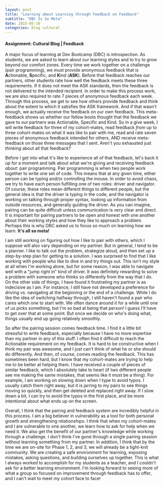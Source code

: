 ```yaml
---
layout: post
title: "Learning about Learning through Feedback on Feedback"
subtitle: "DBC Is So Meta"
date: 2015-05-10
categories: blog cultural
---
```


<h4>Assignment: Cultural Blog | Feedback</h4>

A major focus of learning at Dev Bootcamp (DBC) is introspection. As students, we are asked to learn about our learning styles and to try to grow beyond our comfort zones. Every time we work together on a challenge (pair programming), we must provide anonymous feedback that is <b>A</b>ctionable, <b>S</b>pecific, and <b>K</b>ind (<b>ASK</b>). Before that feedback reaches our partners, other students rate how well the feedback meets these three requirements. If it does not meet the ASK standards, then the feedback is not delivered to the intended recipient. In order to make this process work, we are also required to rate 7 pieces of anonymous feedback each week. Through this process, we get to see how others provide feedback and think about the extent to which it satisfies the ASK framework. And if that wasn't enough, we actually receive the feedback on our own feedback. This meta-feedback shows us whether our fellow boots thought that the feedback we gave to our partners was Actionable, Specific and Kind. So in a give week, I will write feedback for three of my cohort-mates, read feedback <i>from</i> up to three cohort-mates on what it was like to pair with me, read and rate seven pieces of anonymous feedback intended for others, AND receive meta-feedback on those three messages that I sent. Aren't you exhausted just <i>thinking</i> about all that feedback?

Before I get into what it's like to experience all of that feedback, let's back it up for a moment and talk about what we're giving and receiving feedback <i>about</i>: pair programming. Pair programming is when two people work together to write one set of code. This means that at any given time, either person can be typing and/or controlling the mouse. In order to avoid chaos, we try to have each person fulfilling one of two roles: driver and navigator. Of course, these roles mean different things to different people, but the general idea is that the driver is typing in the code, and the navigator is working on talking through proper syntax, looking up information from outside resources, and generally guiding the driver. As you can imagine, pairing can be quite difficult unless communication is very clear and direct. It is important for pairing partners to be open and honest with one another about their working styles and how they like to approach a problem. Perhaps this is why DBC asked us to focus so much on learning how we learn. <b>It's all so meta!</b>

I am still working on figuring out how I like to pair with others, which I suppose will also vary depending on my partner. But in general, I tend to be a planner. I like to talk out the problem, strategize aloud, and then set up a step-by-step plan for getting to a solution. I was surprised to find that I like working with people who like to dive in and try things out. This isn't my style at all when I'm working alone, but for some reason, I was able to navigate well with a "jump right in" kind of driver. It was definitely rewarding to solve a problem with someone who thinks so differently from the way that I do. On the other side of things, I have found it frustrating my partner is as indecisive as I am. For instance, I still have not developed a preference for driving vs. navigating at the beginning or the end of a challenge. While I do like the idea of switching halfway through, I still haven't found a pair who cares which one to start with. We often dance around it for a while until one of us picks something, but I'm so bad at being that person! I guess I'll have to get over that at some point. But once we decide on who's doing what, things usually end up going relatively smoothly.

So after the pairing session comes feedback time. I find it a little bit stressful to write feedback, especially because I have no more expertise than my partner in any of this stuff. I often find it difficult to reach the Actionable requirement on my feedback. It is hard to be constructive when I think my pair was awesome, and I just can't think of what he or she should do differently. And then, of course, comes reading the feedback. This has sometimes been hard, but I know that my cohort-mates are trying to help me to be better at helping them. I have received a couple of pieces of similar feedback, which I absolutely take to heart (if two different people see me making the same mistakes, that seems like it must be a thing). For example, I am working on slowing down when I type to avoid typos. I usually catch them right away, but it is jarring to my pairs to see things moving so quickly, and then get deleted and replaced right away. If I slow down a bit, I can try to avoid the typos in the first place, and be more intentional about what ends up on the screen.

Overall, I think that the pairing and feedback system are incredibly helpful in this process. I am a big believer in vulnerability as a tool for both personal growth and strengthening relationships. I think that when my cohort-mates and I are vulnerable to one another, we learn how to ask for help when we need it. We also get the benefit of our partner's knowledge while working through a challenge. I don't think I've gone through a single pairing session without learning something from my partner. In addition, I think that by the time we are on-site for Phase 1, 2, and 3, we will already be a tight-knit community. We are creating a safe environment for learning, exposing mistakes, asking questions, and building ourselves up together. This is what I always worked to accomplish for my students as a teacher, and I couldn't ask for a better learning environment. I'm looking forward to seeing more of what a group so focused on improvement through feedback has to offer, and I can't wait to meet my cohort face to face!
